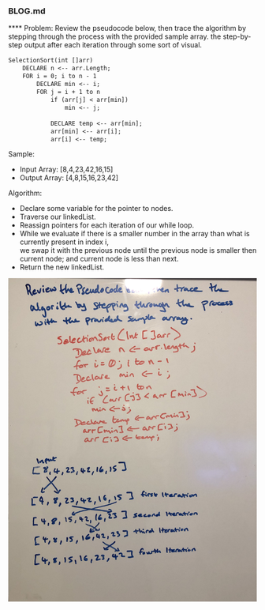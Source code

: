 ### BLOG.md

**** Problem: 
Review the pseudocode below, then trace the algorithm by stepping through the process with the provided sample array. 
the step-by-step output after each iteration through some sort of visual.

``` 
SelectionSort(int []arr)   
    DECLARE n <-- arr.Length; 
    FOR i = 0; i to n - 1  
        DECLARE min <-- i; 
        FOR j = i + 1 to n 
            if (arr[j] < arr[min]) 
                min <-- j; 
 
            DECLARE temp <-- arr[min]; 
            arr[min] <-- arr[i]; 
            arr[i] <-- temp;      
```
Sample:				
* Input Array: [8,4,23,42,16,15]		
* Output Array: [4,8,15,16,23,42]

Algorithm:
* Declare some variable for the pointer to nodes.
* Traverse our linkedList.
* Reassign pointers for each iteration of our while loop.
* While we evaluate if there is a smaller number in the array than what is currently present in index i,  
we swap it with the previous node until the previous node is smaller then  current node; and current node is less than next.
* Return the new linkedList.

![](../assets/InsertionSort.jpg)